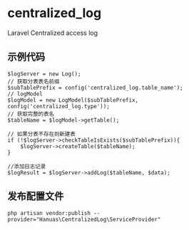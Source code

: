 # centralized_log
Laravel Centralized access log

## 示例代码
    $logServer = new Log();
    // 获取分表表名前缀
    $subTablePrefix = config('centralized_log.table_name');
    // logModel
    $logModel = new LogModel($subTablePrefix, config('centralized_log.type'));
    // 获取完整的表名
    $tableName = $logModel->getTable();
    
    // 如果分表不存在则新建表
    if (!$logServer->checkTableIsExists($subTablePrefix)){
        $logServer->createTable($tableName);
    }
    
    //添加日志记录
    $logResult = $logServer->addLog($tableName, $data);
    
## 发布配置文件
    php artisan vendor:publish --provider="Hanuas\CentralizedLog\ServiceProvider"
